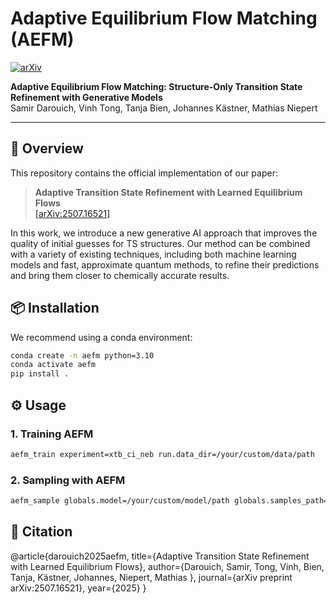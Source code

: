 # Adaptive Equilibrium Flow Matching (AEFM)

[![arXiv](https://img.shields.io/badge/arXiv-2507.16521-b31b1b.svg)](https://arxiv.org/abs/2507.16521)

**Adaptive Equilibrium Flow Matching: Structure-Only Transition State Refinement with Generative Models**  
Samir Darouich, Vinh Tong, Tanja Bien, Johannes Kästner, Mathias Niepert

---

## 🧪 Overview

This repository contains the official implementation of our paper:

> **Adaptive Transition State Refinement with Learned Equilibrium Flows**  
> [[arXiv:2507.16521]](https://arxiv.org/abs/2507.16521)

In this work, we introduce a new generative AI approach that improves the quality of initial guesses for TS structures. Our method can be combined with a variety of existing techniques, including both machine learning models and fast, approximate quantum methods, to refine their predictions and bring them closer to chemically accurate results.


## 📦 Installation

We recommend using a conda environment:

```bash
conda create -n aefm python=3.10
conda activate aefm
pip install .
```

## ⚙️ Usage

### 1. Training AEFM

```bash
aefm_train experiment=xtb_ci_neb run.data_dir=/your/custom/data/path
```

### 2. Sampling with AEFM
```bash
aefm_sample globals.model=/your/custom/model/path globals.samples_path=/your/custom/samples/path globals.reference_path=/your/custom/reference/path
```

## 📕 Citation 

@article{darouich2025aefm,
  title={Adaptive Transition State Refinement with Learned Equilibrium Flows},
  author={Darouich, Samir, Tong, Vinh, Bien, Tanja, Kästner, Johannes, Niepert, Mathias },
  journal={arXiv preprint arXiv:2507.16521},
  year={2025}
}